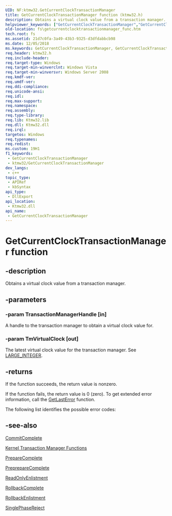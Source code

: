 ```yaml
---
UID: NF:ktmw32.GetCurrentClockTransactionManager
title: GetCurrentClockTransactionManager function (ktmw32.h)
description: Obtains a virtual clock value from a transaction manager.
helpviewer_keywords: ["GetCurrentClockTransactionManager","GetCurrentClockTransactionManager function [Files]","fs.getcurrentclocktransactionmanager_func","ktmw32/GetCurrentClockTransactionManager"]
old-location: fs\getcurrentclocktransactionmanager_func.htm
tech.root: fs
ms.assetid: 21d7c0fa-3a49-43b3-9325-d3dfdabbcb98
ms.date: 12/05/2018
ms.keywords: GetCurrentClockTransactionManager, GetCurrentClockTransactionManager function [Files], fs.getcurrentclocktransactionmanager_func, ktmw32/GetCurrentClockTransactionManager
req.header: ktmw32.h
req.include-header: 
req.target-type: Windows
req.target-min-winverclnt: Windows Vista
req.target-min-winversvr: Windows Server 2008
req.kmdf-ver: 
req.umdf-ver: 
req.ddi-compliance: 
req.unicode-ansi: 
req.idl: 
req.max-support: 
req.namespace: 
req.assembly: 
req.type-library: 
req.lib: Ktmw32.lib
req.dll: Ktmw32.dll
req.irql: 
targetos: Windows
req.typenames: 
req.redist: 
ms.custom: 19H1
f1_keywords:
 - GetCurrentClockTransactionManager
 - ktmw32/GetCurrentClockTransactionManager
dev_langs:
 - c++
topic_type:
 - APIRef
 - kbSyntax
api_type:
 - DllExport
api_location:
 - Ktmw32.dll
api_name:
 - GetCurrentClockTransactionManager
---
```


# GetCurrentClockTransactionManager function


## -description

Obtains a virtual clock value from a transaction manager.

## -parameters

### -param TransactionManagerHandle [in]

A handle to the transaction manager to obtain a virtual clock value for.

### -param TmVirtualClock [out]

The latest virtual clock value for the transaction manager. See <a href="/windows/win32/api/winnt/ns-winnt-large_integer-r1">LARGE_INTEGER</a>.

## -returns

If the function succeeds, the return value is nonzero.

If the function fails, the return value is 0 (zero). To get extended error information, call the <a href="/windows/desktop/api/errhandlingapi/nf-errhandlingapi-getlasterror">GetLastError</a> function.


The following list identifies the possible error codes:

## -see-also

<a href="/windows/desktop/api/ktmw32/nf-ktmw32-commitcomplete">CommitComplete</a>



<a href="/windows/desktop/Ktm/kernel-transaction-manager-functions">Kernel Transaction Manager Functions</a>



<a href="/windows/desktop/api/ktmw32/nf-ktmw32-preparecomplete">PrepareComplete</a>



<a href="/windows/desktop/api/ktmw32/nf-ktmw32-prepreparecomplete">PreprepareComplete</a>



<a href="/windows/desktop/api/ktmw32/nf-ktmw32-readonlyenlistment">ReadOnlyEnlistment</a>



<a href="/windows/desktop/api/ktmw32/nf-ktmw32-rollbackcomplete">RollbackComplete</a>



<a href="/windows/desktop/api/ktmw32/nf-ktmw32-rollbackenlistment">RollbackEnlistment</a>



<a href="/windows/desktop/api/ktmw32/nf-ktmw32-singlephasereject">SinglePhaseReject</a>